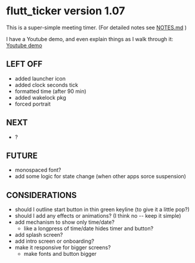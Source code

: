 # flutt_ticker version 1.07
This is a super-simple meeting timer.  (For detailed notes see [NOTES.md](./NOTES.md) )

I have a Youtube demo, and even explain things as I walk through it:   
[Youtube demo](https://youtube.com/shorts/zWHZ6TKRIO8)    

## LEFT OFF
* added launcher icon
* added clock seconds tick
* formatted time (after 90 min)
* added wakelock pkg
* forced portrait

## NEXT
* ?

## FUTURE
* monospaced font?       
* add some logic for state change (when other apps sorce suspension)

## CONSIDERATIONS
* should I outline start button in thin green keyline (to give it a little pop?)
* should I add any effects or animations? (I think no -- keep it simple)
* add mechanism to show only time/date?
    + like a longpress of time/date hides timer and button?
* add splash screen?
* add intro screen or onboarding?
* make it responsive for bigger screens?
    + make fonts and button bigger    
